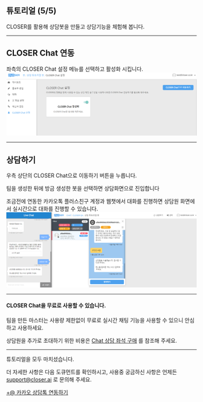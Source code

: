 ## 튜토리얼 \(5/5\)

CLOSER를 활용해 상담봇을 만들고 상담기능을 체험해 봅니다.

---

## CLOSER Chat 연동

좌측의 CLOSER Chat 설정 메뉴를 선택하고 활성화 시킵니다.![](/assets/builder_chat_integration.png)

---

## 상담하기

우측 상단의 CLOSER Chat으로 이동하기 버튼을 누릅니다.

팀을 생성한 뒤에 방금 생성한 봇을 선택하면 상담화면으로 진입합니다

조금전에 연동한 카카오톡 플러스친구 계정과 웹챗에서 대화를 진행하면 상담원 화면에서 실시간으로 대화를 진행할 수 있습니다.![](/assets/builder_chat_testing.png)

---

#### CLOSER Chat을 무료로 사용할 수 있습니다.

팀을 만든 마스터는 사용량 제한없이 무료로 실시간 채팅 기능을 사용할 수 있으니 안심하고 사용하세요.

상담원을 추가로 초대하기 위한 비용은 [Chat 상담 좌석 구매](/chat-c0c1-b2f4-c6d0-c6a9-cc44-d305-d074-b77c-c774-c5b8-d2b8/c0c1-b2f4-c88c-c11d-ad6c-b9e4.md) 를 참조해 주세요.

---

튜토리얼을 모두 마치셨습니다.

더 자세한 사항은 다음 도큐먼트를 확인하시고, 사용중 궁금하신 사항은 언제든 support@closer.ai 로 문의해 주세요.



[+@ 카카오 상담톡 연동하기](/tutorial/ce74-ce74-c624-c0c1-b2f4-d1a1-c5f0-b3d9.md)

